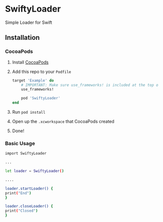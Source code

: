 # SwiftyLoader
Simple Loader for Swift

## Installation

### CocoaPods 

1. Install [CocoaPods](https://cocoapods.org)
2. Add this repo to your `Podfile`

	```ruby
	target 'Example' do
	    # IMPORTANT: Make sure use_frameworks! is included at the top of the file
	    use_frameworks!

	    pod 'SwiftyLoader'
	end
	```
3. Run `pod install`
4. Open up the `.xcworkspace` that CocoaPods created
5. Done!


### Basic Usage

```sh
import SwiftyLoader

...

let loader = SwiftyLoader()

....

loader.startLoader() {
print("End")
}

loader.closeLoader() {
print("Closed")
}

```